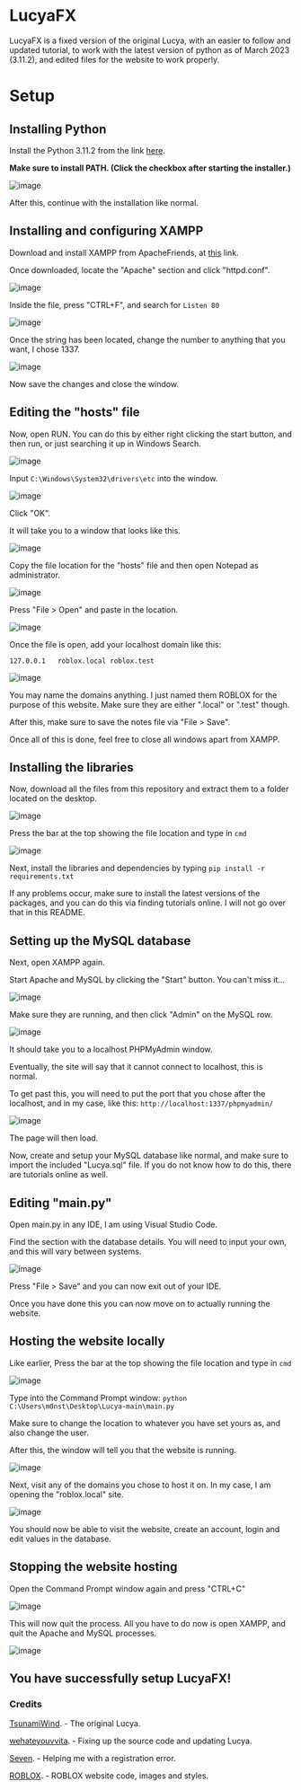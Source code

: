 # LucyaFX
LucyaFX is a fixed version of the original Lucya, with an easier to follow and updated tutorial, to work with the latest version of python as of March 2023 (3.11.2), and edited files for the website to work properly.

# Setup

## Installing Python

Install the Python 3.11.2 from the link [here](https://www.python.org/downloads/).

**Make sure to install PATH. (Click the checkbox after starting the installer.)**

![image](https://user-images.githubusercontent.com/98233732/225142849-303e312e-7c21-4789-a976-8318574ce1b5.png)

After this, continue with the installation like normal.

## Installing and configuring XAMPP

Download and install XAMPP from ApacheFriends, at [this](https://www.apachefriends.org) link.

Once downloaded, locate the "Apache" section and click "httpd.conf".

![image](https://user-images.githubusercontent.com/98233732/225140539-c2dff9de-da76-4515-ad78-56c4b40f5251.png)

Inside the file, press "CTRL+F", and search for ```Listen 80```

![image](https://user-images.githubusercontent.com/98233732/225141488-c92c474d-bfd9-4c87-8829-47686af2bc79.png)

Once the string has been located, change the number to anything that you want, I chose 1337.

![image](https://user-images.githubusercontent.com/98233732/225141703-50181f5c-6a3c-4149-a8cb-76ae6c25444c.png)

Now save the changes and close the window.

## Editing the "hosts" file

Now, open RUN. You can do this by either right clicking the start button, and then run, or just searching it up in Windows Search.

![image](https://user-images.githubusercontent.com/98233732/225143627-a56cf3fe-859f-43a6-980d-687dd6b0ff53.png)

Input ```C:\Windows\System32\drivers\etc``` into the window.

![image](https://user-images.githubusercontent.com/98233732/225143802-18cac579-39f5-42bf-a55a-af7bb7934035.png)

Click "OK".

It will take you to a window that looks like this. 

![image](https://user-images.githubusercontent.com/98233732/225144070-7f690a36-b1f3-45d6-bb3a-11826e0c18ed.png)

Copy the file location for the "hosts" file and then open Notepad as administrator.

![image](https://user-images.githubusercontent.com/98233732/225144397-2030ebb6-04e4-4fbe-87ce-cd29d7ec76c2.png)

Press "File > Open" and paste in the location.

![image](https://user-images.githubusercontent.com/98233732/225144715-c61b7858-9114-4801-a71b-bc8788b6e765.png)

Once the file is open, add your localhost domain like this:

```127.0.0.1   roblox.local roblox.test ```

![image](https://user-images.githubusercontent.com/98233732/225144883-584ffa44-5ce9-4bf5-88df-9aeacd77adea.png)

You may name the domains anything. I just named them ROBLOX for the purpose of this website. Make sure they are either ".local" or ".test" though.

After this, make sure to save the notes file via "File > Save".

Once all of this is done, feel free to close all windows apart from XAMPP.

## Installing the libraries

Now, download all the files from this repository and extract them to a folder located on the desktop.

![image](https://user-images.githubusercontent.com/98233732/225146605-958885db-80a2-4b96-8050-f92e9d64cbd4.png)

Press the bar at the top showing the file location and type in ```cmd ```

![image](https://user-images.githubusercontent.com/98233732/225146786-574c3dc3-9d21-4605-9940-11e9db38a347.png)

Next, install the libraries and dependencies by typing ```
pip install -r requirements.txt ```

If any problems occur, make sure to install the latest versions of the packages, and you can do this via finding tutorials online. I will not go over that in this README.

## Setting up the MySQL database

Next, open XAMPP again.

Start Apache and MySQL by clicking the "Start" button. You can't miss it...

![image](https://user-images.githubusercontent.com/98233732/225148551-d1d4e94e-b006-45bd-8ce8-44346b36b6ab.png)

Make sure they are running, and then click "Admin" on the MySQL row.

![image](https://user-images.githubusercontent.com/98233732/225148639-0b702b8c-0513-4df6-94ae-0d3ef56628cd.png)

It should take you to a localhost PHPMyAdmin window.

Eventually, the site will say that it cannot connect to localhost, this is normal.

To get past this, you will need to put the port that you chose after the localhost, and in my case, like this: ```http://localhost:1337/phpmyadmin/```

![image](https://user-images.githubusercontent.com/98233732/225149409-b4838dd7-f34c-4627-a336-3d0ab62dacfc.png)

The page will then load. 

Now, create and setup your MySQL database like normal, and make sure to import the included "Lucya.sql" file. 
If you do not know how to do this, there are tutorials online as well.

## Editing "main.py"

Open main.py in any IDE, I am using Visual Studio Code.

Find the section with the database details. You will need to input your own, and this will vary between systems.

![image](https://user-images.githubusercontent.com/98233732/225151038-35416ccf-23cd-44f7-8bb5-db74c3b318a4.png)

Press "File > Save" and you can now exit out of your IDE.

Once you have done this you can now move on to actually running the website.

## Hosting the website locally

Like earlier, Press the bar at the top showing the file location and type in ```cmd ```

![image](https://user-images.githubusercontent.com/98233732/225146786-574c3dc3-9d21-4605-9940-11e9db38a347.png)

Type into the Command Prompt window: ```python C:\Users\m0nst\Desktop\Lucya-main\main.py```

Make sure to change the location to whatever you have set yours as, and also change the user.

After this, the window will tell you that the website is running.

![image](https://user-images.githubusercontent.com/98233732/225153200-4318e261-b322-41f7-ad44-288435d49458.png)

Next, visit any of the domains you chose to host it on. In my case, I am opening the "roblox.local" site.

![image](https://user-images.githubusercontent.com/98233732/225153511-71fee034-9189-4f01-acba-f0f2e87b89eb.png)

You should now be able to visit the website, create an account, login and edit values in the database.

## Stopping the website hosting

Open the Command Prompt window again and press "CTRL+C"

![image](https://user-images.githubusercontent.com/98233732/225154181-9d5a898e-2d60-45c3-8351-8ec2ae984bd6.png)

This will now quit the process. All you have to do now is open XAMPP, and quit the Apache and MySQL processes.

![image](https://user-images.githubusercontent.com/98233732/225154533-92638353-bdcc-4fa3-8944-03fc64fc725a.png)

## You have successfully setup LucyaFX!

### Credits

[TsunamiWind](https://www.github.com/tsunamiwind/). - The original Lucya.

[wehateyouvvita](https://www.github.com/wehateyouvvita/). - Fixing up the source code and updating Lucya.

[Seven](https://github.com/SevenRBX). - Helping me with a registration error.

[ROBLOX](https://roblox.com). - ROBLOX website code, images and styles.
